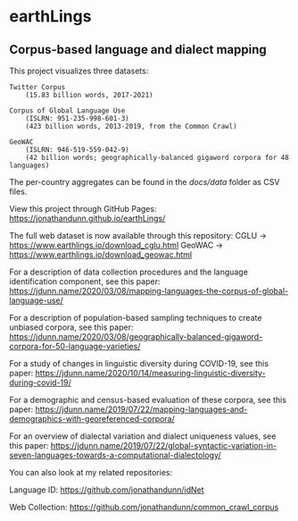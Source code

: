 # earthLings

## Corpus-based language and dialect mapping

This project visualizes three datasets: 
	
	Twitter Corpus 
		(15.83 billion words, 2017-2021) 
		
	Corpus of Global Language Use
		(ISLRN: 951-235-998-601-3)
		(423 billion words, 2013-2019, from the Common Crawl)
		
	GeoWAC 
		(ISLRN: 946-519-559-042-9)
		(42 billion words; geographically-balanced gigaword corpora for 48 languages)

The per-country aggregates can be found in the *docs/data* folder as CSV files.

View this project through GitHub Pages: https://jonathandunn.github.io/earthLings/

The full web dataset is now available through this repository: 
CGLU -> https://www.earthlings.io/download_cglu.html
GeoWAC -> https://www.earthlings.io/download_geowac.html

For a description of data collection procedures and the language identification component, see this paper: 
	https://jdunn.name/2020/03/08/mapping-languages-the-corpus-of-global-language-use/
	
For a description of population-based sampling techniques to create unbiased corpora, see this paper:
	https://jdunn.name/2020/03/08/geographically-balanced-gigaword-corpora-for-50-language-varieties/
	
For a study of changes in linguistic diversity during COVID-19, see this paper:
	https://jdunn.name/2020/10/14/measuring-linguistic-diversity-during-covid-19/
	
For a demographic and census-based evaluation of these corpora, see this paper:
	https://jdunn.name/2019/07/22/mapping-languages-and-demographics-with-georeferenced-corpora/
	
For an overview of dialectal variation and dialect uniqueness values, see this paper:
	https://jdunn.name/2019/07/22/global-syntactic-variation-in-seven-languages-towards-a-computational-dialectology/

You can also look at my related repositories:

Language ID: https://github.com/jonathandunn/idNet
	
Web Collection: https://github.com/jonathandunn/common_crawl_corpus
